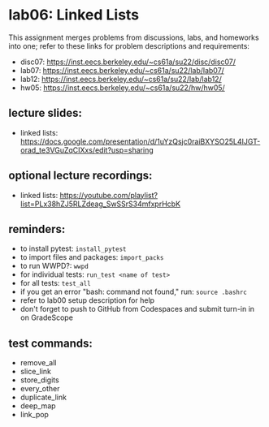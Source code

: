 # lab06: Linked Lists
  
This assignment merges problems from discussions, labs, and homeworks into one; refer to these links for problem descriptions and requirements:
  
- disc07: https://inst.eecs.berkeley.edu/~cs61a/su22/disc/disc07/
- lab07: https://inst.eecs.berkeley.edu/~cs61a/su22/lab/lab07/
- lab12: https://inst.eecs.berkeley.edu/~cs61a/su22/lab/lab12/
- hw05: https://inst.eecs.berkeley.edu/~cs61a/su22/hw/hw05/
  
## lecture slides: 
  
- linked lists: https://docs.google.com/presentation/d/1uYzQsjc0raiBXYSO25L4IJGT-orad_te3VGuZqCIXxs/edit?usp=sharing 
  
## optional lecture recordings:

- linked lists: https://youtube.com/playlist?list=PLx38hZJ5RLZdeag_SwSSrS34mfxprHcbK 
  
## reminders:  
  
- to install pytest: ```install_pytest```
- to import files and packages: ```import_packs```
- to run WWPD?: ```wwpd```
- for individual tests: ```run_test <name of test>```
- for all tests: ```test_all```
- if you get an error "bash: command not found," run: ```source .bashrc```
- refer to lab00 setup description for help
- don't forget to push to GitHub from Codespaces and submit turn-in in on GradeScope

## test commands:
  
- remove_all
- slice_link
- store_digits
- every_other
- duplicate_link
- deep_map
- link_pop
